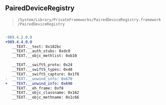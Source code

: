 ## PairedDeviceRegistry

> `/System/Library/PrivateFrameworks/PairedDeviceRegistry.framework/PairedDeviceRegistry`

```diff

-989.4.2.0.0
+989.4.4.0.0
   __TEXT.__text: 0x182bc
   __TEXT.__auth_stubs: 0xdc0
   __TEXT.__objc_methlist: 0xb10

   __TEXT.__swift5_proto: 0x24
   __TEXT.__swift5_types: 0x48
   __TEXT.__swift5_capture: 0x1f8
-  __TEXT.__unwind_info: 0x670
+  __TEXT.__unwind_info: 0x690
   __TEXT.__eh_frame: 0xf8
   __TEXT.__objc_classname: 0x162
   __TEXT.__objc_methname: 0x1c66

```
